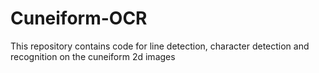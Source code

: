 # Cuneiform-OCR
This repository contains code for line detection, character detection and recognition on the cuneiform 2d images 
